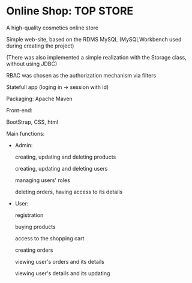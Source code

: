 # Online Shop: TOP STORE

A high-quality cosmetics online store

Simple web-site, based on the RDMS MySQL (MySQLWorkbench used during creating the project)

(There was also implemented a simple realization with the Storage class, without using JDBC)

RBAC was chosen as the authorization mechanism via filters

Statefull app (loging in -> session with id)

Packaging: Apache Maven
 
Front-end:

BootStrap, CSS, html

Main functions:

- Admin:

  creating, updating and deleting products
  
  creating, updating and deleting users
  
  managing users' roles
  
  deleting orders, having access to its details
  
- User:

  registration
  
  buying products
  
  access to the shopping cart
  
  creating orders
  
  viewing user's orders and its details
  
  viewing user's details and its updating
